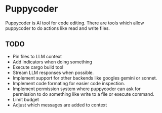 # Puppycoder

Puppycoder is AI tool for code editing. There are tools which allow puppycoder to do actions like read and write files.

## TODO

- Pin files to LLM context
- Add indicators when doing something
- Execute cargo build tool
- Stream LLM responses when possible.
- Implement support for other backends like googles gemini or sonnet.
- Implement code formating for easier code inspection.
- Implement permission system where puppycoder can ask for permission to do something like write to a file
or execute command.
- Limit budget
- Adjust which messages are added to context